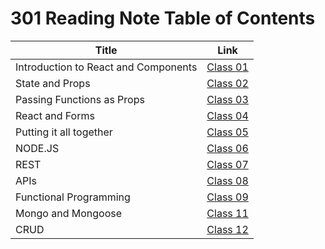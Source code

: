 # 301 Reading Note Table of Contents

| Title       | Link        |
| ----------- | ----------- |
|  Introduction to React and Components      | [Class 01](class01.md)           |
|  State and Props      | [Class 02](class02.md)      |
Passing Functions as Props    | [Class 03](class03.md)      |
React and Forms                | [Class 04](class04.md)
Putting it all together         | [Class 05](class05.md)
NODE.JS                     | [Class 06](class06.md)
REST                        | [Class 07](class07.md)
APIs                        | [Class 08](class08.md)
Functional Programming                       | [Class 09](class09.md)
Mongo and Mongoose                           |[Class 11](class11.md)
CRUD                         |[Class 12](class12.md)